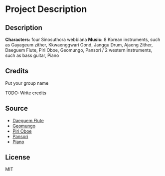 # Project Description


## Description
**Characters:** four Sinosuthora webbiana
**Music:** 8 Korean instruments, such as Gayageum zither, Kkwaenggwari Gond, Janggu Drum, Ajaeng Zither, Daeguem Flute, Piri Oboe, Geomungo, Pansori / 2 western instruments, such as bass guitar, Piano

## Credits
Put your group name

TODO: Write credits

## Source
* [Daeguem Flute](https://www.youtube.com/watch?v=0f70VFpQhHc)
* [Geomungo](https://www.youtube.com/watch?v=1lutYvDsRSI)
* [Piri Oboe](https://www.youtube.com/watch?v=ZBRO_I9sLuo)
* [Pansori](https://www.youtube.com/watch?v=R3G6uriaruk)
* [Piano](https://www.youtube.com/watch?v=hvEtB0eV5_8&list=PLvU_aTtr8bzU88JHt2icTrBEgoFaTeIwB&index=8)

## License
MIT
